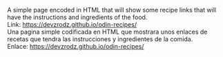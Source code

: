 A simple page encoded in HTML that will show some recipe links that will have the instructions and ingredients of the food.
<br>
Link: https://devzrodz.github.io/odin-recipes/ 
<br>
Una pagina simple codificada en HTML que mostrara unos enlaces de recetas que tendra las instrucciones y ingredientes de la comida.
<br>
Enlace: https://devzrodz.github.io/odin-recipes/